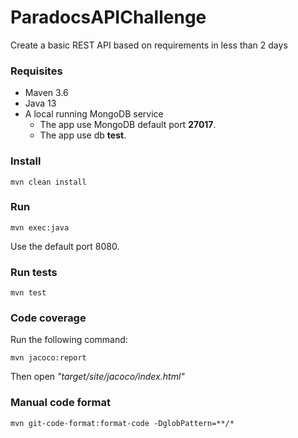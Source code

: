 # ParadocsAPIChallenge
Create a basic REST API based on requirements in less than 2 days

### Requisites
* Maven 3.6
* Java 13
* A local running MongoDB service
  * The app use MongoDB default port __27017__.
  * The app use db __test__.

### Install
```$xslt
mvn clean install
```

### Run
```$xslt
mvn exec:java
```
Use the default port 8080.

### Run tests
```$xslt
mvn test
```

### Code coverage
Run the following command:
```$xslt
mvn jacoco:report
```
Then open _"target/site/jacoco/index.html"_

### Manual code format
```$xslt
mvn git-code-format:format-code -DglobPattern=**/*
```